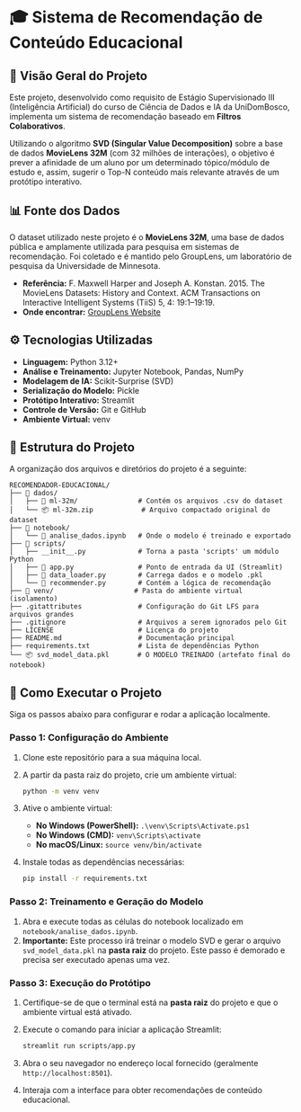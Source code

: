 # 🎓 Sistema de Recomendação de Conteúdo Educacional

## 🌟 Visão Geral do Projeto

Este projeto, desenvolvido como requisito de Estágio Supervisionado III (Inteligência Artificial) do curso de Ciência de Dados e IA da UniDomBosco, implementa um sistema de recomendação baseado em **Filtros Colaborativos**.

Utilizando o algoritmo **SVD (Singular Value Decomposition)** sobre a base de dados **MovieLens 32M** (com 32 milhões de interações), o objetivo é prever a afinidade de um aluno por um determinado tópico/módulo de estudo e, assim, sugerir o Top-N conteúdo mais relevante através de um protótipo interativo.

## 📊 Fonte dos Dados

O dataset utilizado neste projeto é o **MovieLens 32M**, uma base de dados pública e amplamente utilizada para pesquisa em sistemas de recomendação. Foi coletado e é mantido pelo GroupLens, um laboratório de pesquisa da Universidade de Minnesota.

* **Referência:** F. Maxwell Harper and Joseph A. Konstan. 2015. The MovieLens Datasets: History and Context. ACM Transactions on Interactive Intelligent Systems (TiiS) 5, 4: 19:1–19:19.
* **Onde encontrar:** [GroupLens Website](https://grouplens.org/datasets/movielens/)

## ⚙️ Tecnologias Utilizadas

* **Linguagem:** Python 3.12+
* **Análise e Treinamento:** Jupyter Notebook, Pandas, NumPy
* **Modelagem de IA:** Scikit-Surprise (SVD)
* **Serialização do Modelo:** Pickle
* **Protótipo Interativo:** Streamlit
* **Controle de Versão:** Git e GitHub
* **Ambiente Virtual:** venv
  
## 📁 Estrutura do Projeto

A organização dos arquivos e diretórios do projeto é a seguinte:

```text
RECOMENDADOR-EDUCACIONAL/
├── 📂 dados/
│   ├── 📂 ml-32m/               # Contém os arquivos .csv do dataset
│   └── 📦 ml-32m.zip            # Arquivo compactado original do dataset
├── 📂 notebook/
│   └── 📜 analise_dados.ipynb   # Onde o modelo é treinado e exportado
├── 📂 scripts/
│   ├── __init__.py             # Torna a pasta 'scripts' um módulo Python
│   ├── 🐍 app.py                # Ponto de entrada da UI (Streamlit)
│   ├── 🐍 data_loader.py        # Carrega dados e o modelo .pkl
│   └── 🐍 recommender.py        # Contém a lógica de recomendação
├── 📂 venv/                    # Pasta do ambiente virtual (isolamento)
├── .gitattributes              # Configuração do Git LFS para arquivos grandes
├── .gitignore                  # Arquivos a serem ignorados pelo Git
├── LICENSE                     # Licença do projeto
├── README.md                   # Documentação principal
├── requirements.txt            # Lista de dependências Python
└── 📦 svd_model_data.pkl       # O MODELO TREINADO (artefato final do notebook)
```

## 🚀 Como Executar o Projeto

Siga os passos abaixo para configurar e rodar a aplicação localmente.

### Passo 1: Configuração do Ambiente

1. Clone este repositório para a sua máquina local.
2. A partir da pasta raiz do projeto, crie um ambiente virtual:

    ```bash
    python -m venv venv
    ```

3. Ative o ambiente virtual:
    * **No Windows (PowerShell):** `.\venv\Scripts\Activate.ps1`
    * **No Windows (CMD):** `venv\Scripts\activate`
    * **No macOS/Linux:** `source venv/bin/activate`

4. Instale todas as dependências necessárias:

    ```bash
    pip install -r requirements.txt
    ```

### Passo 2: Treinamento e Geração do Modelo

1. Abra e execute todas as células do notebook localizado em `notebook/analise_dados.ipynb`.
2. **Importante:** Este processo irá treinar o modelo SVD e gerar o arquivo `svd_model_data.pkl` na **pasta raiz** do projeto. Este passo é demorado e precisa ser executado apenas uma vez.

### Passo 3: Execução do Protótipo

1. Certifique-se de que o terminal está na **pasta raiz** do projeto e que o ambiente virtual está ativado.
2. Execute o comando para iniciar a aplicação Streamlit:

    ```bash
    streamlit run scripts/app.py
    ```

3. Abra o seu navegador no endereço local fornecido (geralmente `http://localhost:8501`).
4. Interaja com a interface para obter recomendações de conteúdo educacional.
